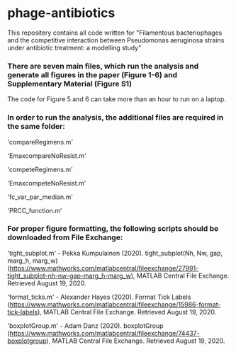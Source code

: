 # phage-antibiotics

This repositery contains all code written for "Filamentous bacteriophages and the competitive interaction between Pseudomonas aeruginosa strains under antibiotic treatment: a modelling study" 

### There are seven main files, which run the analysis and generate all figures in the paper (Figure 1-6) and Supplementary Material (Figure S1)

The code for Figure 5 and 6 can take more than an hour to run on a laptop. 
  
### In order to run the analysis, the additional files are required in the same folder:
  
  'compareRegimens.m'
  
  'EmaxcompareNoResist.m'
  
  'competeRegimens.m'
  
  'EmaxcompeteNoResist.m' 
  
  'fc_var_par_median.m'
  
  'PRCC_function.m'
  
 ### For proper figure formatting, the following scripts should be downloaded from File Exchange:
 
  'tight_subplot.m' -  Pekka Kumpulainen (2020). tight_subplot(Nh, Nw, gap, marg_h, marg_w) (https://www.mathworks.com/matlabcentral/fileexchange/27991-tight_subplot-nh-nw-gap-marg_h-marg_w), MATLAB Central File Exchange. Retrieved August 19, 2020. 
  
  'format_ticks.m' - Alexander Hayes (2020). Format Tick Labels (https://www.mathworks.com/matlabcentral/fileexchange/15986-format-tick-labels), MATLAB Central File Exchange. Retrieved August 19, 2020. 
  
  'boxplotGroup.m' -  Adam Danz (2020). boxplotGroup (https://www.mathworks.com/matlabcentral/fileexchange/74437-boxplotgroup), MATLAB Central File Exchange. Retrieved August 19, 2020. 
